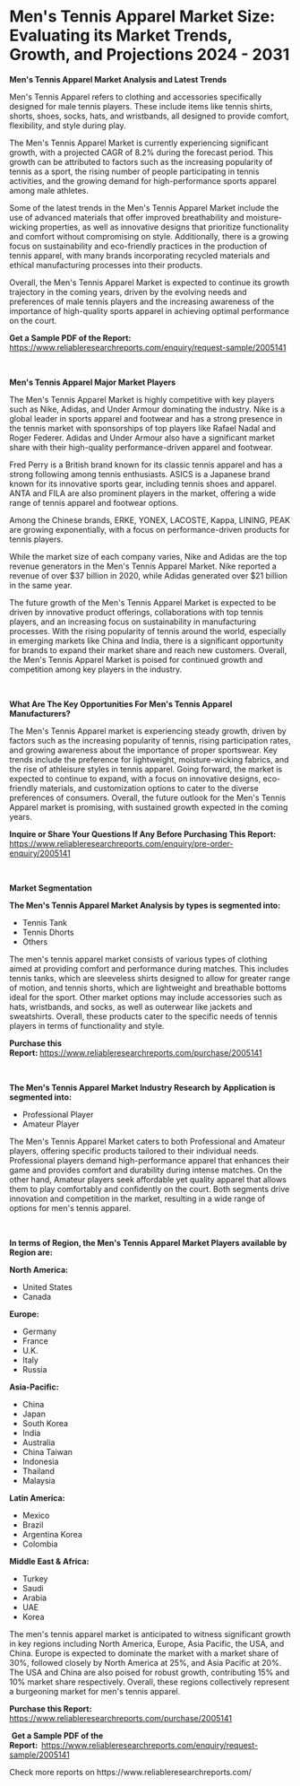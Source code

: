 <p><h1>Men's Tennis Apparel Market Size: Evaluating its Market Trends, Growth, and Projections 2024 - 2031</h1></p><p><strong>Men's Tennis Apparel Market Analysis and Latest Trends</strong></p>
<p><p>Men's Tennis Apparel refers to clothing and accessories specifically designed for male tennis players. These include items like tennis shirts, shorts, shoes, socks, hats, and wristbands, all designed to provide comfort, flexibility, and style during play.</p><p>The Men's Tennis Apparel Market is currently experiencing significant growth, with a projected CAGR of 8.2% during the forecast period. This growth can be attributed to factors such as the increasing popularity of tennis as a sport, the rising number of people participating in tennis activities, and the growing demand for high-performance sports apparel among male athletes.</p><p>Some of the latest trends in the Men's Tennis Apparel Market include the use of advanced materials that offer improved breathability and moisture-wicking properties, as well as innovative designs that prioritize functionality and comfort without compromising on style. Additionally, there is a growing focus on sustainability and eco-friendly practices in the production of tennis apparel, with many brands incorporating recycled materials and ethical manufacturing processes into their products.</p><p>Overall, the Men's Tennis Apparel Market is expected to continue its growth trajectory in the coming years, driven by the evolving needs and preferences of male tennis players and the increasing awareness of the importance of high-quality sports apparel in achieving optimal performance on the court.</p></p>
<p><strong>Get a Sample PDF of the Report:&nbsp;</strong> <a href="https://www.reliableresearchreports.com/enquiry/request-sample/2005141">https://www.reliableresearchreports.com/enquiry/request-sample/2005141</a></p>
<p>&nbsp;</p>
<p><strong>Men's Tennis Apparel Major Market Players</strong></p>
<p><p>The Men's Tennis Apparel Market is highly competitive with key players such as Nike, Adidas, and Under Armour dominating the industry. Nike is a global leader in sports apparel and footwear and has a strong presence in the tennis market with sponsorships of top players like Rafael Nadal and Roger Federer. Adidas and Under Armour also have a significant market share with their high-quality performance-driven apparel and footwear.</p><p>Fred Perry is a British brand known for its classic tennis apparel and has a strong following among tennis enthusiasts. ASICS is a Japanese brand known for its innovative sports gear, including tennis shoes and apparel. ANTA and FILA are also prominent players in the market, offering a wide range of tennis apparel and footwear options.</p><p>Among the Chinese brands, ERKE, YONEX, LACOSTE, Kappa, LINING, PEAK are growing exponentially, with a focus on performance-driven products for tennis players.</p><p>While the market size of each company varies, Nike and Adidas are the top revenue generators in the Men's Tennis Apparel Market. Nike reported a revenue of over $37 billion in 2020, while Adidas generated over $21 billion in the same year. </p><p>The future growth of the Men's Tennis Apparel Market is expected to be driven by innovative product offerings, collaborations with top tennis players, and an increasing focus on sustainability in manufacturing processes. With the rising popularity of tennis around the world, especially in emerging markets like China and India, there is a significant opportunity for brands to expand their market share and reach new customers. Overall, the Men's Tennis Apparel Market is poised for continued growth and competition among key players in the industry.</p></p>
<p>&nbsp;</p>
<p><strong>What Are The Key Opportunities For Men's Tennis Apparel Manufacturers?</strong></p>
<p><p>The Men's Tennis Apparel market is experiencing steady growth, driven by factors such as the increasing popularity of tennis, rising participation rates, and growing awareness about the importance of proper sportswear. Key trends include the preference for lightweight, moisture-wicking fabrics, and the rise of athleisure styles in tennis apparel. Going forward, the market is expected to continue to expand, with a focus on innovative designs, eco-friendly materials, and customization options to cater to the diverse preferences of consumers. Overall, the future outlook for the Men's Tennis Apparel market is promising, with sustained growth expected in the coming years.</p></p>
<p><strong>Inquire or Share Your Questions If Any Before Purchasing This Report:</strong> <a href="https://www.reliableresearchreports.com/enquiry/pre-order-enquiry/2005141">https://www.reliableresearchreports.com/enquiry/pre-order-enquiry/2005141</a></p>
<p>&nbsp;</p>
<p><strong>Market Segmentation</strong></p>
<p><strong>The Men's Tennis Apparel Market Analysis by types is segmented into:</strong></p>
<p><ul><li>Tennis Tank</li><li>Tennis Dhorts</li><li>Others</li></ul></p>
<p><p>The men's tennis apparel market consists of various types of clothing aimed at providing comfort and performance during matches. This includes tennis tanks, which are sleeveless shirts designed to allow for greater range of motion, and tennis shorts, which are lightweight and breathable bottoms ideal for the sport. Other market options may include accessories such as hats, wristbands, and socks, as well as outerwear like jackets and sweatshirts. Overall, these products cater to the specific needs of tennis players in terms of functionality and style.</p></p>
<p><strong>Purchase this Report:&nbsp;</strong><a href="https://www.reliableresearchreports.com/purchase/2005141">https://www.reliableresearchreports.com/purchase/2005141</a></p>
<p>&nbsp;</p>
<p><strong>The Men's Tennis Apparel Market Industry Research by Application is segmented into:</strong></p>
<p><ul><li>Professional Player</li><li>Amateur Player</li></ul></p>
<p><p>The Men's Tennis Apparel Market caters to both Professional and Amateur players, offering specific products tailored to their individual needs. Professional players demand high-performance apparel that enhances their game and provides comfort and durability during intense matches. On the other hand, Amateur players seek affordable yet quality apparel that allows them to play comfortably and confidently on the court. Both segments drive innovation and competition in the market, resulting in a wide range of options for men's tennis apparel.</p></p>
<p>&nbsp;</p>
<p><strong>In terms of Region, the Men's Tennis Apparel Market Players available by Region are:</strong></p>
<p>
    <p> <strong> North America: </strong>
        <ul>
            <li>United States</li>
            <li>Canada</li>
        </ul>
        </p> 
    <p> <strong> Europe: </strong>
        <ul>
            <li>Germany</li>
            <li>France</li>
            <li>U.K.</li>
            <li>Italy</li>
            <li>Russia</li>
        </ul>
        </p> 
    <p> <strong> Asia-Pacific: </strong>
        <ul>
            <li>China</li>
            <li>Japan</li>
            <li>South Korea</li>
            <li>India</li>
            <li>Australia</li>
            <li>China Taiwan</li>
            <li>Indonesia</li>
            <li>Thailand</li>
            <li>Malaysia</li>
        </ul>
        </p> 
    <p> <strong> Latin America: </strong>
        <ul>
            <li>Mexico</li>
            <li>Brazil</li>
            <li>Argentina Korea</li>
            <li>Colombia</li>
        </ul>
        </p> 
    <p> <strong> Middle East & Africa: </strong>
        <ul>
            <li>Turkey</li>
            <li>Saudi</li>
            <li>Arabia</li>
            <li>UAE</li>
            <li>Korea</li>
        </ul>
    </p>
    </p>
<p><p>The men's tennis apparel market is anticipated to witness significant growth in key regions including North America, Europe, Asia Pacific, the USA, and China. Europe is expected to dominate the market with a market share of 30%, followed closely by North America at 25%, and Asia Pacific at 20%. The USA and China are also poised for robust growth, contributing 15% and 10% market share respectively. Overall, these regions collectively represent a burgeoning market for men's tennis apparel.</p></p>
<p><strong>Purchase this Report: </strong><a href="https://www.reliableresearchreports.com/purchase/2005141">https://www.reliableresearchreports.com/purchase/2005141</a></p>
<p>&nbsp;<strong>Get a Sample PDF of the Report:&nbsp;&nbsp;</strong><a href="https://www.reliableresearchreports.com/enquiry/request-sample/2005141">https://www.reliableresearchreports.com/enquiry/request-sample/2005141</a></p>
<p><strong></strong></p>
<p>Check more reports on https://www.reliableresearchreports.com/</p>